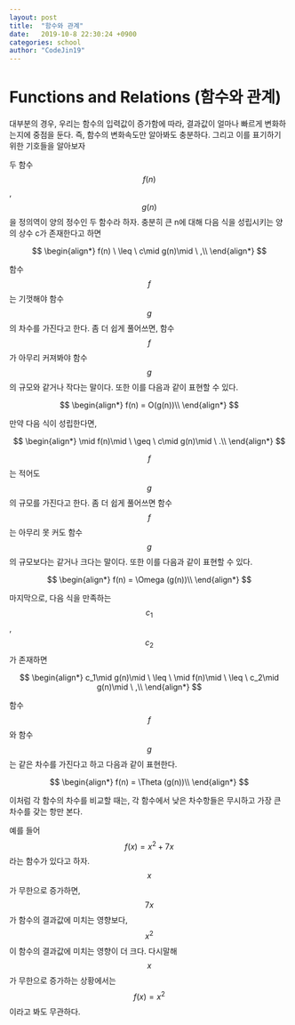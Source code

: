 ```yaml
---
layout: post
title:  "함수와 관계"
date:   2019-10-8 22:30:24 +0900
categories: school
author: "CodeJin19"
---
```

# Functions and Relations (함수와 관계)
대부분의 경우, 우리는 함수의 입력값이 증가함에 따라, 결과값이 얼마나 빠르게 변화하는지에 중점을 둔다. 즉, 함수의 변화속도만 알아봐도 충분하다. 그리고 이를 표기하기 위한 기호들을 알아보자


두 함수 $$f(n)$$, $$g(n)$$을 정의역이 양의 정수인 두 함수라 하자. 충분히 큰 n에 대해 다음 식을 성립시키는 양의 상수 c가 존재한다고 하면


$$
\begin{align*}
f(n) \ \leq \ c\mid g(n)\mid \ ,\\
\end{align*}
$$


함수$$f$$는 기껏해야 함수$$g$$의 차수를 가진다고 한다. 좀 더 쉽게 풀어쓰면, 함수$$f$$가 아무리 커져봐야 함수$$g$$의 규모와 같거나 작다는 말이다. 또한 이를 다음과 같이 표현할 수 있다.


$$
\begin{align*}
f(n) = O(g(n))\\
\end{align*}
$$


만약 다음 식이 성립한다면,


$$
\begin{align*}
\mid f(n)\mid \ \geq \ c\mid g(n)\mid \ .\\
\end{align*}
$$


$$f$$는 적어도 $$g$$의 규모를 가진다고 한다. 좀 더 쉽게 풀어쓰면 함수$$f$$는 아무리 못 커도 함수$$g$$의 규모보다는 같거나 크다는 말이다. 또한 이를 다음과 같이 표현할 수 있다.


$$
\begin{align*}
f(n) = \Omega (g(n))\\
\end{align*}
$$


마지막으로, 다음 식을 만족하는 $$c_1$$, $$c_2$$가 존재하면


$$
\begin{align*}
c_1\mid g(n)\mid \ \leq \ \mid f(n)\mid \ \leq \ c_2\mid g(n)\mid \ ,\\
\end{align*}
$$


함수$$f$$와 함수$$g$$는 같은 차수를 가진다고 하고 다음과 같이 표현한다.


$$
\begin{align*}
f(n) = \Theta (g(n))\\
\end{align*}
$$


이처럼 각 함수의 차수를 비교할 때는, 각 함수에서 낮은 차수항들은 무시하고 가장 큰 차수를 갖는 항만 본다.


예를 들어 $$f(x) = x^2 + 7x$$라는 함수가 있다고 하자. $$x$$가 무한으로 증가하면, $$7x$$가 함수의 결과값에 미치는 영향보다, $$x^2$$이 함수의 결과값에 미치는 영향이 더 크다. 다시말해 $$x$$가 무한으로 증가하는 상황에서는 $$f(x) = x^2$$이라고 봐도 무관하다.
